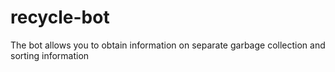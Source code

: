 # recycle-bot

The bot allows you to obtain information on separate garbage collection and sorting information
